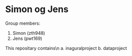 # Simon og Jens

Group members:
1. Simon (zth948)
2. Jens (pwt169)

This repositary contains\n
a. inaguralproject
b. dataproject
